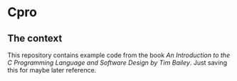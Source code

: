 # Cpro
## The context
This repository contains example code from the book *An Introduction to the C Programming Language
and Software Design by Tim Bailey*. Just saving this for maybe later reference.
